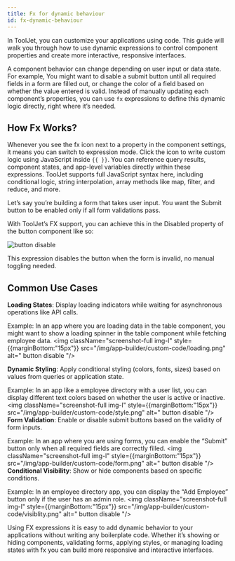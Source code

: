 ```yaml
---
title: Fx for dynamic behaviour
id: fx-dynamic-behaviour
---
```


In ToolJet, you can customize your applications using code. This guide will walk you through how to use dynamic expressions to control component properties and create more interactive, responsive interfaces.


A component behavior can change depending on user input or data state. For example, You might want to disable a submit button until all required fields in a form are filled out, or change the color of a field based on whether the value entered is valid. Instead of manually updating each component’s properties, you can use `fx` expressions to define this dynamic logic directly, right where it’s needed.

## How Fx Works?
Whenever you see the fx icon next to a property in the component settings, it means you can switch to expression mode. Click the icon to write custom logic using JavaScript inside `{{ }}`. You can reference query results, component states, and app-level variables directly within these expressions. ToolJet supports full JavaScript syntax here, including conditional logic, string interpolation, array methods like map, filter, and reduce, and more.

Let’s say you’re building a form that takes user input. You want the Submit button to be enabled only if all form validations pass.

With ToolJet’s FX support, you can achieve this in the Disabled property of the button component like so:

<img className="screenshot-full img-m" src="/img/app-builder/custom-code/button-disable.png" alt=" button disable "/>

This expression disables the button when the form is invalid, no manual toggling needed.

## Common Use Cases

**Loading States**: Display loading indicators while waiting for asynchronous operations like API calls.

Example: In an app where you are loading data in the table component, you might want to show a loading spinner in the table component while fetching employee data.
<img className="screenshot-full img-l" style={{marginBottom:"15px"}} src="/img/app-builder/custom-code/loading.png" alt=" button disable "/>

**Dynamic Styling**: Apply conditional styling (colors, fonts, sizes) based on values from queries or application state.

Example: In an app like a employee directory with a user list, you can display different text colors based on whether the user is active or inactive.
<img className="screenshot-full img-l" style={{marginBottom:"15px"}} src="/img/app-builder/custom-code/style.png" alt=" button disable "/>
**Form Validation**: Enable or disable submit buttons based on the validity of form inputs.

Example: In an app where you are using forms, you can enable the “Submit” button only when all required fields are correctly filled.
<img className="screenshot-full img-l" style={{marginBottom:"15px"}} src="/img/app-builder/custom-code/form.png" alt=" button disable "/>
**Conditional Visibility**: Show or hide components based on specific conditions.

Example: In an employee directory app, you can display the “Add Employee” button only if the user has an admin role.
<img className="screenshot-full img-l" style={{marginBottom:"15px"}} src="/img/app-builder/custom-code/visiblity.png" alt=" button disable "/>

Using FX expressions it is easy to add dynamic behavior to your applications without writing any boilerplate code. Whether it’s showing or hiding components, validating forms, applying styles, or managing loading states with fx you can build more responsive and interactive interfaces.